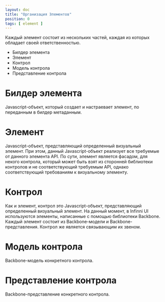 ```yaml
---
layout: doc
title: "Организация Элементов"
position: 0
tags: [ element ]
---
```


Каждый элемент состоит из нескольких частей, каждая из которых обладает своей ответственностью.

* Билдер элемента
* Элемент
* Контрол
* Модель контрола
* Представление контрола

# Билдер элемента
Javascript-объект, который создает и настраевает элемент, по переданным в билдер метаданным.

# Элемент
Javascript-объект, представляющий определенный визуальный элемент. При этом, данный Javascript-объект реализует все требуемые от данного элемента API. По сути,
элемент является фасадом, для некого контрола, который может быть взят из сторонней библиотеки контролов и не соответствующий требуемым API, однако соответствующий требованиям к визуальному элементу.

# Контрол
Как и элемент, контрол это Javascript-объект, представляющий определенный визуальный элемент. На данный момент, в Infinni UI используются элементы, написанные с помощью библиотеки Backbone.
Каждый элемент состоит из Backbone-модели и Backbone-представления. Контрол же является связывающим их звеном.

# Модель контрола
Backbone-модель конкретного контрола.

# Представление контрола
Backbone-представление конкретного контрола.